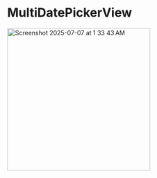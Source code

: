 # MultiDatePickerView

<img width="329" alt="Screenshot 2025-07-07 at 1 33 43 AM" src="https://github.com/user-attachments/assets/4e701be8-d23b-4573-9a5a-86fc7ba5a2ec" />

